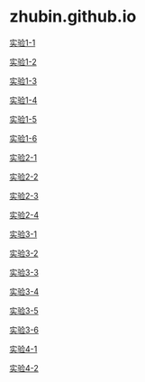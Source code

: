 # zhubin.github.io
<html>
<head>
<meta charset="utf-8">
</head>

<body>	
<p><a href="Untitled1.html">实验1-1</a></p>
<p><a href="Untitled2.html">实验1-2</a></p>
<p><a href="Untitled3.html">实验1-3</a></p>
<p><a href="Untitled4.html">实验1-4</a></p>
<p><a href="Untitled5.html">实验1-5</a></p>
<p><a href="Untitled6.html">实验1-6</a></p>
<p><a href="Untitled7.html">实验2-1</a></p>
<p><a href="Untitled8.html">实验2-2</a></p>
<p><a href="Untitled9.html">实验2-3</a></p>
<p><a href="Untitled10.html">实验2-4</a></p>
<p><a href="Untitled11.html">实验3-1</a></p>
<p><a href="Untitled12.html">实验3-2</a></p>
<p><a href="Untitled13.html">实验3-3</a></p>
<p><a href="Untitled14.html">实验3-4</a></p>
<p><a href="Untitled15.html">实验3-5</a></p>
<p><a href="Untitled16.html">实验3-6</a></p>
<p><a href="Untitled17.html">实验4-1</a></p>
<p><a href="Untitled18..html">实验4-2</a></p>
</body>
</html>
